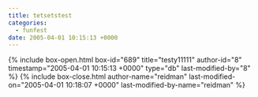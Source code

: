 ```yaml
---
title: tetsetstest
categories:
  - funfest
date: 2005-04-01 10:15:13 +0000
---
```

{% include box-open.html box-id="689" title="testy11111" author-id="8" timestamp="2005-04-01 10:15:13 +0000" type="db" last-modified-by="8" %}
<navigator group="Fanart|Community" /><displaytor />
{% include box-close.html author-name="reidman" last-modified-on="2005-04-01 10:18:07 +0000" last-modified-by-name="reidman" %}
